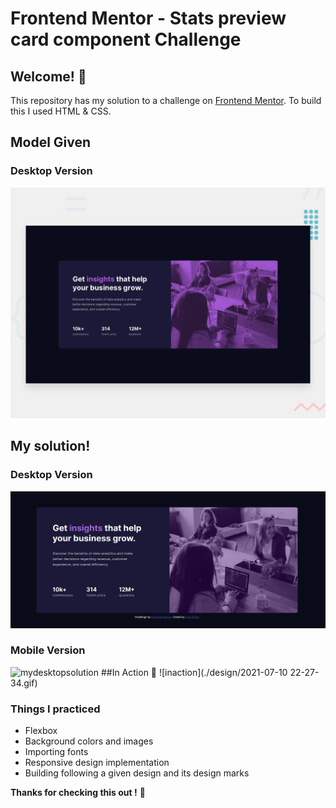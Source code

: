 
# Frontend Mentor - Stats preview card component Challenge
## Welcome! 👋

This repository has my solution to a challenge on <a href="http://frontendmentor.io" target="_blank">Frontend Mentor</a>.
To build this I used HTML & CSS.
## Model Given
### Desktop Version 
![Design preview for the Stats preview card component coding challenge](./design/desktop-preview.jpg)

## My solution!
### Desktop Version
![mydesktopsolution](./design/mysolutionscreenshot.png)
### Mobile Version
![mydesktopsolution](./design/mobilesolution.png)
##In Action 🎥
![inaction](./design/2021-07-10 22-27-34.gif)

### Things I practiced
- Flexbox 
- Background colors and images
- Importing fonts
- Responsive design implementation
- Building following a given design and its design marks

**Thanks for checking this out !** 🦧
